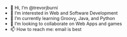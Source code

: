 - 👋 Hi, I’m @trevorjburni
- 👀 I’m interested in Web and Software Development
- 🌱 I’m currently learning Groovy, Java, and Python
- 💞️ I’m looking to collaborate on Web Apps and games
- 📫 How to reach me: email is best

<!---
trevorjburni/trevorjburni is a ✨ special ✨ repository because its `README.md` (this file) appears on your GitHub profile.
You can click the Preview link to take a look at your changes.
--->
